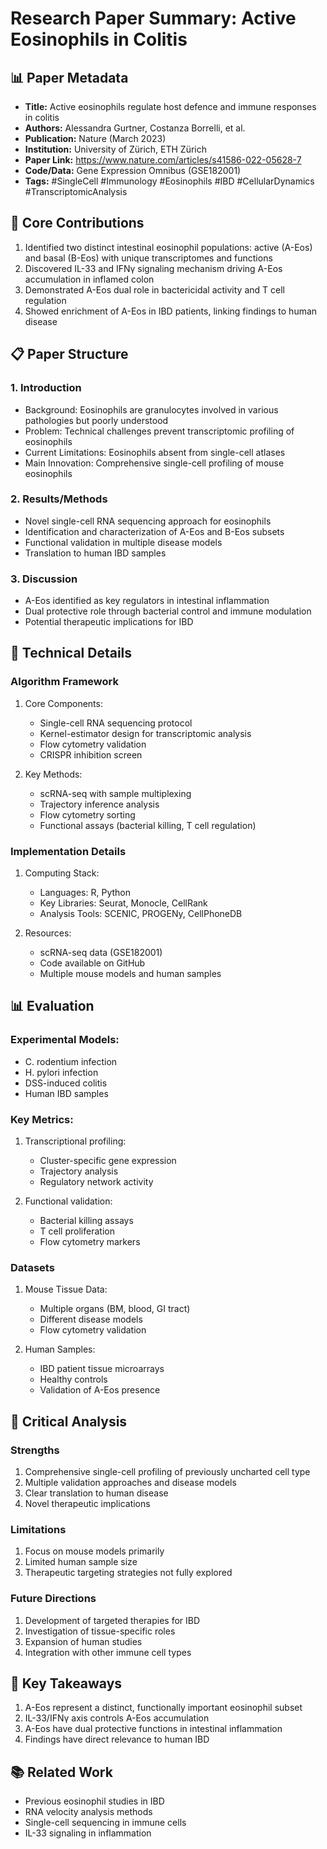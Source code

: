 # Research Paper Summary: Active Eosinophils in Colitis

## 📊 Paper Metadata
- **Title:** Active eosinophils regulate host defence and immune responses in colitis
- **Authors:** Alessandra Gurtner, Costanza Borrelli, et al.
- **Publication:** Nature (March 2023)
- **Institution:** University of Zürich, ETH Zürich
- **Paper Link:** https://www.nature.com/articles/s41586-022-05628-7
- **Code/Data:** Gene Expression Omnibus (GSE182001)
- **Tags:** #SingleCell #Immunology #Eosinophils #IBD #CellularDynamics #TranscriptomicAnalysis

## 🎯 Core Contributions
1. Identified two distinct intestinal eosinophil populations: active (A-Eos) and basal (B-Eos) with unique transcriptomes and functions
2. Discovered IL-33 and IFNγ signaling mechanism driving A-Eos accumulation in inflamed colon
3. Demonstrated A-Eos dual role in bactericidal activity and T cell regulation
4. Showed enrichment of A-Eos in IBD patients, linking findings to human disease

## 📋 Paper Structure
### 1. Introduction
- Background: Eosinophils are granulocytes involved in various pathologies but poorly understood
- Problem: Technical challenges prevent transcriptomic profiling of eosinophils
- Current Limitations: Eosinophils absent from single-cell atlases
- Main Innovation: Comprehensive single-cell profiling of mouse eosinophils

### 2. Results/Methods
- Novel single-cell RNA sequencing approach for eosinophils
- Identification and characterization of A-Eos and B-Eos subsets
- Functional validation in multiple disease models
- Translation to human IBD samples

### 3. Discussion
- A-Eos identified as key regulators in intestinal inflammation
- Dual protective role through bacterial control and immune modulation
- Potential therapeutic implications for IBD

## 🔬 Technical Details
### Algorithm Framework
1. Core Components:
   - Single-cell RNA sequencing protocol
   - Kernel-estimator design for transcriptomic analysis
   - Flow cytometry validation
   - CRISPR inhibition screen

2. Key Methods:
   - scRNA-seq with sample multiplexing
   - Trajectory inference analysis
   - Flow cytometry sorting
   - Functional assays (bacterial killing, T cell regulation)

### Implementation Details
1. Computing Stack:
   - Languages: R, Python
   - Key Libraries: Seurat, Monocle, CellRank
   - Analysis Tools: SCENIC, PROGENy, CellPhoneDB

2. Resources:
   - scRNA-seq data (GSE182001)
   - Code available on GitHub
   - Multiple mouse models and human samples

## 📊 Evaluation
### Experimental Models:
- C. rodentium infection
- H. pylori infection
- DSS-induced colitis
- Human IBD samples

### Key Metrics:
1. Transcriptional profiling:
   - Cluster-specific gene expression
   - Trajectory analysis
   - Regulatory network activity

2. Functional validation:
   - Bacterial killing assays
   - T cell proliferation
   - Flow cytometry markers

### Datasets
1. Mouse Tissue Data:
   - Multiple organs (BM, blood, GI tract)
   - Different disease models
   - Flow cytometry validation

2. Human Samples:
   - IBD patient tissue microarrays
   - Healthy controls
   - Validation of A-Eos presence

## 💭 Critical Analysis
### Strengths
1. Comprehensive single-cell profiling of previously uncharted cell type
2. Multiple validation approaches and disease models
3. Clear translation to human disease
4. Novel therapeutic implications

### Limitations
1. Focus on mouse models primarily
2. Limited human sample size
3. Therapeutic targeting strategies not fully explored

### Future Directions
1. Development of targeted therapies for IBD
2. Investigation of tissue-specific roles
3. Expansion of human studies
4. Integration with other immune cell types

## 📌 Key Takeaways
1. A-Eos represent a distinct, functionally important eosinophil subset
2. IL-33/IFNγ axis controls A-Eos accumulation
3. A-Eos have dual protective functions in intestinal inflammation
4. Findings have direct relevance to human IBD

## 📚 Related Work
- Previous eosinophil studies in IBD
- RNA velocity analysis methods
- Single-cell sequencing in immune cells
- IL-33 signaling in inflammation
